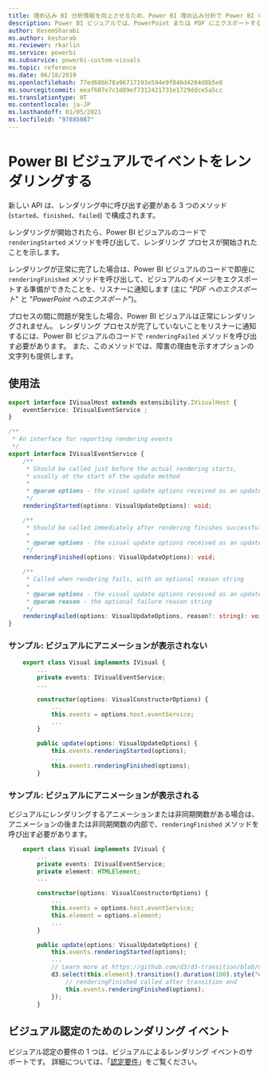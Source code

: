 ```yaml
---
title: 埋め込み BI 分析情報を向上させるため、Power BI 埋め込み分析で Power BI ビジュアルのイベントをレンダリングする
description: Power BI ビジュアルでは、PowerPoint または PDF にエクスポートする準備ができたことを Power BI に通知できます。 Power BI 埋め込み分析を使用して、より優れた埋め込み BI インサイトを有効にします。
author: KesemSharabi
ms.author: kesharab
ms.reviewer: rkarlin
ms.service: powerbi
ms.subservice: powerbi-custom-visuals
ms.topic: reference
ms.date: 06/18/2019
ms.openlocfilehash: 77ed686b78a96717193e594e9f846d4204d8b5e8
ms.sourcegitcommit: eeaf607e7c1d89ef7312421731e1729ddce5a5cc
ms.translationtype: HT
ms.contentlocale: ja-JP
ms.lasthandoff: 01/05/2021
ms.locfileid: "97885087"
---
```

# <a name="render-events-in-power-bi-visuals"></a>Power BI ビジュアルでイベントをレンダリングする

新しい API は、レンダリング中に呼び出す必要がある 3 つのメソッド (`started`、`finished`、`failed`) で構成されます。

レンダリングが開始されたら、Power BI ビジュアルのコードで `renderingStarted` メソッドを呼び出して、レンダリング プロセスが開始されたことを示します。

レンダリングが正常に完了した場合は、Power BI ビジュアルのコードで即座に `renderingFinished` メソッドを呼び出して、ビジュアルのイメージをエクスポートする準備ができたことを、リスナーに通知します (主に "*PDF へのエクスポート*" と "*PowerPoint へのエクスポート*")。

プロセスの間に問題が発生した場合、Power BI ビジュアルは正常にレンダリングされません。 レンダリング プロセスが完了していないことをリスナーに通知するには、Power BI ビジュアルのコードで `renderingFailed` メソッドを呼び出す必要があります。 また、このメソッドでは、障害の理由を示すオプションの文字列も提供します。

## <a name="usage"></a>使用法

```typescript
export interface IVisualHost extends extensibility.IVisualHost {
    eventService: IVisualEventService ;
}

/**
 * An interface for reporting rendering events
 */
export interface IVisualEventService {
    /**
     * Should be called just before the actual rendering starts, 
     * usually at the start of the update method
     *
     * @param options - the visual update options received as an update parameter
     */
    renderingStarted(options: VisualUpdateOptions): void;

    /**
     * Should be called immediately after rendering finishes successfully
     * 
     * @param options - the visual update options received as an update parameter
     */
    renderingFinished(options: VisualUpdateOptions): void;

    /**
     * Called when rendering fails, with an optional reason string
     * 
     * @param options - the visual update options received as an update parameter
     * @param reason - the optional failure reason string
     */
    renderingFailed(options: VisualUpdateOptions, reason?: string): void;
}
```

### <a name="sample-the-visual-displays-no-animations"></a>サンプル: ビジュアルにアニメーションが表示されない

```typescript
    export class Visual implements IVisual {
        ...
        private events: IVisualEventService;
        ...

        constructor(options: VisualConstructorOptions) {
            ...
            this.events = options.host.eventService;
            ...
        }

        public update(options: VisualUpdateOptions) {
            this.events.renderingStarted(options);
            ...
            this.events.renderingFinished(options);
        }
```

### <a name="sample-the-visual-displays-animations"></a>サンプル: ビジュアルにアニメーションが表示される

ビジュアルにレンダリングするアニメーションまたは非同期関数がある場合は、アニメーションの後または非同期関数の内部で、`renderingFinished` メソッドを呼び出す必要があります。

```typescript
    export class Visual implements IVisual {
        ...
        private events: IVisualEventService;
        private element: HTMLElement;
        ...

        constructor(options: VisualConstructorOptions) {
            ...
            this.events = options.host.eventService;
            this.element = options.element;
            ...
        }

        public update(options: VisualUpdateOptions) {
            this.events.renderingStarted(options);
            ...
            // Learn more at https://github.com/d3/d3-transition/blob/master/README.md#transition_end
            d3.select(this.element).transition().duration(100).style("opacity","0").end().then(() => {
                // renderingFinished called after transition end
                this.events.renderingFinished(options);
            });
        }
```

## <a name="rendering-events-for-visual-certification"></a>ビジュアル認定のためのレンダリング イベント

ビジュアル認定の要件の 1 つは、ビジュアルによるレンダリング イベントのサポートです。 詳細については、「[認定要件](power-bi-custom-visuals-certified.md#certification-requirements)」をご覧ください。